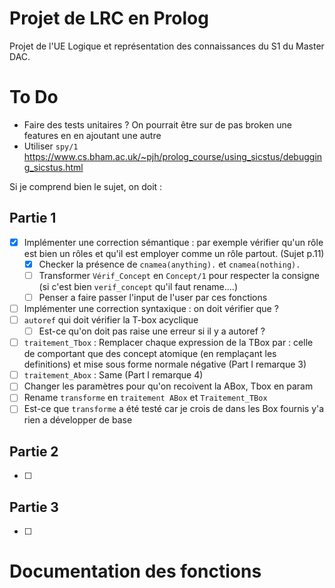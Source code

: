 # Projet de LRC en Prolog
Projet de l'UE Logique et représentation des connaissances du S1 du Master DAC. 


# To Do
- Faire des tests unitaires ? On pourrait être sur de pas broken une features en en ajoutant une autre
- Utiliser `spy/1` https://www.cs.bham.ac.uk/~pjh/prolog_course/using_sicstus/debugging_sicstus.html

Si je comprend bien le sujet, on doit : 
## Partie 1
- [X] Implémenter une correction sémantique : par exemple vérifier qu'un rôle est bien un rôles et qu'il est employer comme un rôle partout. (Sujet p.11)
    - [X] Checker la présence de `cnamea(anything).` et `cnamea(nothing).`
    - [ ] Transformer `Vérif_Concept` en `Concept/1` pour respecter la consigne (si c'est bien `verif_concept` qu'il faut rename....)
    - [ ] Penser a faire passer l'input de l'user par ces fonctions
- [ ] Implémenter une correction syntaxique : on doit vérifier que ?
- [ ] `autoref` qui doit vérifier la T-box acyclique
    - [ ] Est-ce qu'on doit pas raise une erreur si il y a autoref ?
- [ ] `traitement_Tbox` : Remplacer chaque expression de la TBox par : celle de comportant que des concept atomique (en remplaçant les definitions) et mise sous forme normale négative (Part I remarque 3)
- [ ] `traitement_Abox` : Same (Part I remarque 4)
- [ ] Changer les paramètres pour qu'on recoivent la ABox, Tbox en param
- [ ] Rename `transforme` en `traitement ABox` et `Traitement_TBox`
- [ ] Est-ce que `transforme` a été testé car je crois de dans les Box fournis y'a rien a développer de base

## Partie 2
- [ ] 

## Partie 3
- [ ] 

# Documentation des fonctions